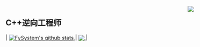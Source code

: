 <img align="right" src="https://count.getloli.com/get/@:FySystem-ty?theme=rule34">

## C++逆向工程师

| 
    <a href="https://github.com/FySystem">
        <img align="center" src="https://github-readme-stats.vercel.app/api?username=FySystem&show_icons=true&theme=tokyonight&hide_border=true" alt="FySystem's github stats" />
    </a> 
| 
    <a href="https://github.com/FySystem">
        <img align="center" src="https://github-readme-stats.vercel.app/api/top-langs/?username=FySystem&layout=compact&theme=tokyonight&hide_border=true&hide=TeX" />
    </a> 
|